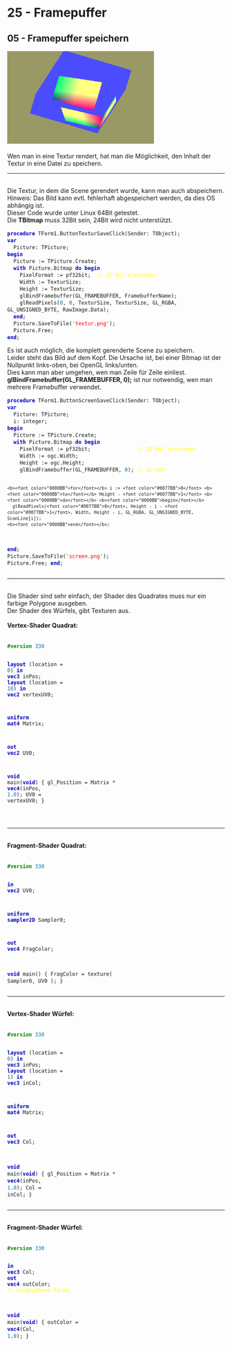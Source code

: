 <html>
    <b><h1>25 - Framepuffer</h1></b>
    <b><h2>05 - Framepuffer speichern</h2></b>
<img src="image.png" alt="Selfhtml"><br><br>
Wen man in eine Textur rendert, hat man die Möglichkeit, den Inhalt der Textur in eine Datei zu speichern.<br>
<hr><br>
Die Textur, in dem die Scene gerendert wurde, kann man auch abspeichern.<br>
Hinweis: Das Bild kann evtl. fehlerhaft abgespeichert werden, da dies OS abhängig ist.<br>
Dieser Code wurde unter Linux 64Bit getestet.<br>
Die <b>TBitmap</b> muss 32Bit sein, 24Bit wird nicht unterstützt.<br>
<pre><code><b><font color="0000BB">procedure</font></b> TForm1.ButtonTexturSaveClick(Sender: TObject);
<b><font color="0000BB">var</font></b>
  Picture: TPicture;
<b><font color="0000BB">begin</font></b>
  Picture := TPicture.Create;
  <b><font color="0000BB">with</font></b> Picture.Bitmap <b><font color="0000BB">do</font></b> <b><font color="0000BB">begin</font></b>
    PixelFormat := pf32bit;  <i><font color="#FFFF00">// 32-Bit erzwingen</font></i>
    Width := TexturSize;
    Height := TexturSize;
    glBindFramebuffer(GL_FRAMEBUFFER, FramebufferName);
    glReadPixels(<font color="#0077BB">0</font>, <font color="#0077BB">0</font>, TexturSize, TexturSize, GL_RGBA, GL_UNSIGNED_BYTE, RawImage.Data);
  <b><font color="0000BB">end</font></b>;
  Picture.SaveToFile(<font color="#FF0000">'textur.png'</font>);
  Picture.Free;
<b><font color="0000BB">end</font></b>;</code></pre>
Es ist auch möglich, die komplett gerenderte Scene zu speichern.<br>
Leider steht das Bild auf dem Kopf. Die Ursache ist, bei einer Bitmap ist der Nullpunkt links-oben, bei OpenGL links/unten.<br>
Dies kann man aber umgehen, wen man Zeile für Zeile einliest.<br>
<b>glBindFramebuffer(GL_FRAMEBUFFER, 0);</b> ist nur notwendig, wen man mehrere Framebuffer verwendet.<br>
<pre><code><b><font color="0000BB">procedure</font></b> TForm1.ButtonScreenSaveClick(Sender: TObject);
<b><font color="0000BB">var</font></b>
  Picture: TPicture;
  i: integer;
<b><font color="0000BB">begin</font></b>
  Picture := TPicture.Create;
  <b><font color="0000BB">with</font></b> Picture.Bitmap <b><font color="0000BB">do</font></b> <b><font color="0000BB">begin</font></b>
    PixelFormat := pf32bit;               <i><font color="#FFFF00">// 32-Bit erzwingen</font></i>
    Width := ogc.Width;
    Height := ogc.Height;
    glBindFramebuffer(GL_FRAMEBUFFER, <font color="#0077BB">0</font>); <i><font color="#FFFF00">// Screen</font></i>

    <b><font color="0000BB">for</font></b> i := <font color="#0077BB">0</font> <b><font color="0000BB">to</font></b> Height - <font color="#0077BB">1</font> <b><font color="0000BB">do</font></b> <b><font color="0000BB">begin</font></b>
      glReadPixels(<font color="#0077BB">0</font>, Height - i - <font color="#0077BB">1</font>, Width, Height - i, GL_RGBA, GL_UNSIGNED_BYTE, ScanLine[i]);
    <b><font color="0000BB">end</font></b>;
  <b><font color="0000BB">end</font></b>;
  Picture.SaveToFile(<font color="#FF0000">'screen.png'</font>);
  Picture.Free;
<b><font color="0000BB">end</font></b>;</code></pre>
<hr><br>
Die Shader sind sehr einfach, der Shader des Quadrates muss nur ein farbige Polygone ausgeben.<br>
Der Shader des Würfels, gibt Texturen aus.<br>
<br>
<b>Vertex-Shader Quadrat:</b><br>
<br>
<pre><code><b><font color="#008800">#version</font></b> <font color="#0077BB">330</font>

<b><font color="0000BB">layout</font></b> (location =  <font color="#0077BB">0</font>) <b><font color="0000BB">in</font></b> <b><font color="0000BB">vec3</font></b> inPos;
<b><font color="0000BB">layout</font></b> (location = <font color="#0077BB">10</font>) <b><font color="0000BB">in</font></b> <b><font color="0000BB">vec2</font></b> vertexUV0;

<b><font color="0000BB">uniform</font></b> <b><font color="0000BB">mat4</font></b> Matrix;

<b><font color="0000BB">out</font></b> <b><font color="0000BB">vec2</font></b> UV0;

<b><font color="0000BB">void</font></b> main(<b><font color="0000BB">void</font></b>)
{
  gl_Position = Matrix * <b><font color="0000BB">vec4</font></b>(inPos, <font color="#0077BB">1</font>.<font color="#0077BB">0</font>);
  UV0 = vertexUV0;
}

</code></pre>
<hr><br>
<b>Fragment-Shader Quadrat:</b><br>
<br>
<pre><code><b><font color="#008800">#version</font></b> <font color="#0077BB">330</font>

<b><font color="0000BB">in</font></b> <b><font color="0000BB">vec2</font></b> UV0;

<b><font color="0000BB">uniform</font></b> <b><font color="0000BB">sampler2D</font></b> Sampler0;

<b><font color="0000BB">out</font></b> <b><font color="0000BB">vec4</font></b> FragColor;

<b><font color="0000BB">void</font></b> main()
{
  FragColor = texture( Sampler0, UV0 );
}
</code></pre>
<hr><br>
<b>Vertex-Shader Würfel:</b><br>
<br>
<pre><code><b><font color="#008800">#version</font></b> <font color="#0077BB">330</font>

<b><font color="0000BB">layout</font></b> (location = <font color="#0077BB">0</font>) <b><font color="0000BB">in</font></b> <b><font color="0000BB">vec3</font></b> inPos;
<b><font color="0000BB">layout</font></b> (location = <font color="#0077BB">1</font>) <b><font color="0000BB">in</font></b> <b><font color="0000BB">vec3</font></b> inCol;

<b><font color="0000BB">uniform</font></b> <b><font color="0000BB">mat4</font></b> Matrix;

<b><font color="0000BB">out</font></b> <b><font color="0000BB">vec3</font></b> Col;

<b><font color="0000BB">void</font></b> main(<b><font color="0000BB">void</font></b>)
{
  gl_Position = Matrix * <b><font color="0000BB">vec4</font></b>(inPos, <font color="#0077BB">1</font>.<font color="#0077BB">0</font>);
  Col = inCol;
}
</code></pre>
<hr><br>
<b>Fragment-Shader Würfel:</b><br>
<br>
<pre><code><b><font color="#008800">#version</font></b> <font color="#0077BB">330</font>

<b><font color="0000BB">in</font></b> <b><font color="0000BB">vec3</font></b> Col;
<b><font color="0000BB">out</font></b> <b><font color="0000BB">vec4</font></b> outColor; <i><font color="#FFFF00">// ausgegebene Farbe</font></i>

<b><font color="0000BB">void</font></b> main(<b><font color="0000BB">void</font></b>)
{
  outColor = <b><font color="0000BB">vec4</font></b>(Col, <font color="#0077BB">1</font>.<font color="#0077BB">0</font>);
}
</code></pre>

</html>
